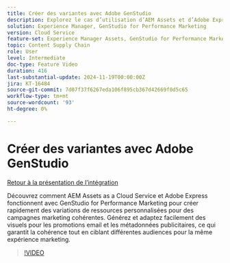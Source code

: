 ```yaml
---
title: Créer des variantes avec Adobe GenStudio
description: Explorez le cas d’utilisation d’AEM Assets et d’Adobe Express pour créer des variantes de ressources à utiliser dans les e-mails et les métadonnées publicitaires utilisées pour promouvoir la même expérience marketing.
solution: Experience Manager, GenStudio for Performance Marketing
version: Cloud Service
feature-set: Experience Manager Assets, GenStudio for Performance Marketing
topic: Content Supply Chain
role: User
level: Intermediate
doc-type: Feature Video
duration: 416
last-substantial-update: 2024-11-19T00:00:00Z
jira: KT-16484
source-git-commit: 7d07f37f6267eda106f895cb367d42669f0d5c65
workflow-type: tm+mt
source-wordcount: '93'
ht-degree: 0%

---
```



# Créer des variantes avec Adobe GenStudio

[Retour à la présentation de l’intégration](./overview.md)

Découvrez comment AEM Assets as a Cloud Service et Adobe Express fonctionnent avec GenStudio for Performance Marketing pour créer rapidement des variations de ressources personnalisées pour des campagnes marketing cohérentes. Générez et adaptez facilement des visuels pour les promotions email et les métadonnées publicitaires, ce qui garantit la cohérence tout en ciblant différentes audiences pour la même expérience marketing.

>[!VIDEO](https://video.tv.adobe.com/v/3439266/?learn=on)
